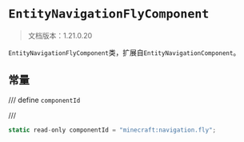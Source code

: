 # `EntityNavigationFlyComponent`

> 文档版本：1.21.0.20

`EntityNavigationFlyComponent`类，扩展自`EntityNavigationComponent`。

## 常量

/// define
`componentId`


///

```js
static read-only componentId = "minecraft:navigation.fly";
```

